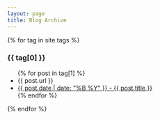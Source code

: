 ```yaml
---
layout: page
title: Blog Archive
---
```


{% for tag in site.tags %}
  <h3>{{ tag[0] }}</h3>
  <ul>
    {% for post in tag[1] %}
      <li>{{ post.url }}</li>
      <li><a href="blog/{{ post.url }}">{{ post.date | date: "%B %Y" }} - {{ post.title }}</a></li>
    {% endfor %}
  </ul>
{% endfor %}
